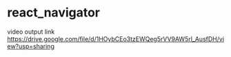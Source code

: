 # react_navigator
video output link 
https://drive.google.com/file/d/1HOybCEo3tzEWQeg5rVV9AW5rl_AusfDH/view?usp=sharing
